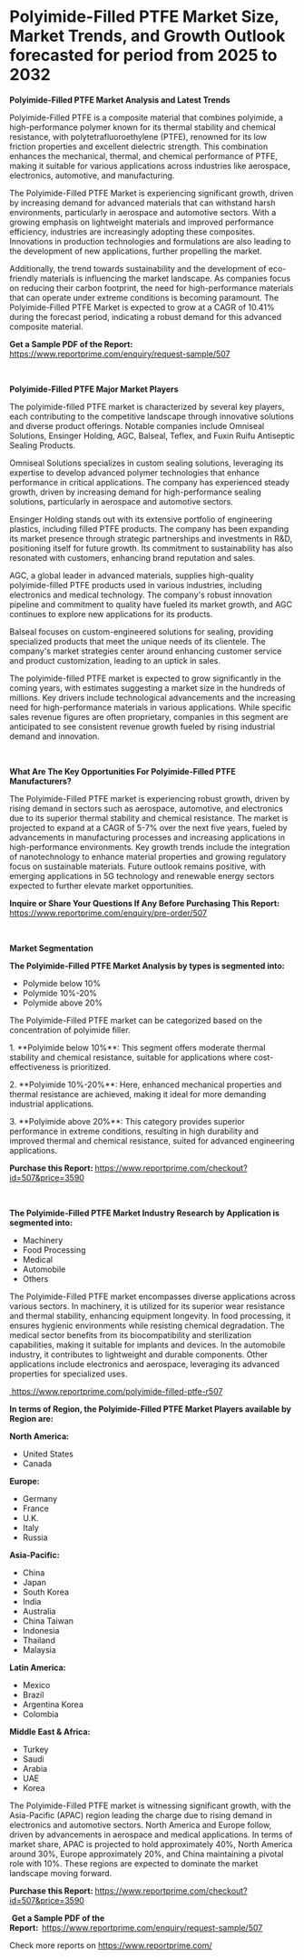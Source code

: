<p><h1>Polyimide-Filled PTFE Market Size, Market Trends, and Growth Outlook forecasted for period from 2025 to 2032</h1></p><p><strong>Polyimide-Filled PTFE Market Analysis and Latest Trends</strong></p>
<p><p>Polyimide-Filled PTFE is a composite material that combines polyimide, a high-performance polymer known for its thermal stability and chemical resistance, with polytetrafluoroethylene (PTFE), renowned for its low friction properties and excellent dielectric strength. This combination enhances the mechanical, thermal, and chemical performance of PTFE, making it suitable for various applications across industries like aerospace, electronics, automotive, and manufacturing.</p><p>The Polyimide-Filled PTFE Market is experiencing significant growth, driven by increasing demand for advanced materials that can withstand harsh environments, particularly in aerospace and automotive sectors. With a growing emphasis on lightweight materials and improved performance efficiency, industries are increasingly adopting these composites. Innovations in production technologies and formulations are also leading to the development of new applications, further propelling the market.</p><p>Additionally, the trend towards sustainability and the development of eco-friendly materials is influencing the market landscape. As companies focus on reducing their carbon footprint, the need for high-performance materials that can operate under extreme conditions is becoming paramount. The Polyimide-Filled PTFE Market is expected to grow at a CAGR of 10.41% during the forecast period, indicating a robust demand for this advanced composite material.</p></p>
<p><strong>Get a Sample PDF of the Report:&nbsp;</strong> <a href="https://www.reportprime.com/enquiry/request-sample/507?utm_campaign=2603&utm_medium=2&utm_source=Github&utm_content=ia&utm_term=18032025&utm_id=polyimide-filled-ptfe">https://www.reportprime.com/enquiry/request-sample/507</a></p>
<p>&nbsp;</p>
<p><strong>Polyimide-Filled PTFE Major Market Players</strong></p>
<p><p>The polyimide-filled PTFE market is characterized by several key players, each contributing to the competitive landscape through innovative solutions and diverse product offerings. Notable companies include Omniseal Solutions, Ensinger Holding, AGC, Balseal, Teflex, and Fuxin Ruifu Antiseptic Sealing Products.</p><p>Omniseal Solutions specializes in custom sealing solutions, leveraging its expertise to develop advanced polymer technologies that enhance performance in critical applications. The company has experienced steady growth, driven by increasing demand for high-performance sealing solutions, particularly in aerospace and automotive sectors.</p><p>Ensinger Holding stands out with its extensive portfolio of engineering plastics, including filled PTFE products. The company has been expanding its market presence through strategic partnerships and investments in R&D, positioning itself for future growth. Its commitment to sustainability has also resonated with customers, enhancing brand reputation and sales.</p><p>AGC, a global leader in advanced materials, supplies high-quality polyimide-filled PTFE products used in various industries, including electronics and medical technology. The company's robust innovation pipeline and commitment to quality have fueled its market growth, and AGC continues to explore new applications for its products.</p><p>Balseal focuses on custom-engineered solutions for sealing, providing specialized products that meet the unique needs of its clientele. The company's market strategies center around enhancing customer service and product customization, leading to an uptick in sales.</p><p>The polyimide-filled PTFE market is expected to grow significantly in the coming years, with estimates suggesting a market size in the hundreds of millions. Key drivers include technological advancements and the increasing need for high-performance materials in various applications. While specific sales revenue figures are often proprietary, companies in this segment are anticipated to see consistent revenue growth fueled by rising industrial demand and innovation.</p></p>
<p>&nbsp;</p>
<p><strong>What Are The Key Opportunities For Polyimide-Filled PTFE Manufacturers?</strong></p>
<p><p>The Polyimide-Filled PTFE market is experiencing robust growth, driven by rising demand in sectors such as aerospace, automotive, and electronics due to its superior thermal stability and chemical resistance. The market is projected to expand at a CAGR of 5-7% over the next five years, fueled by advancements in manufacturing processes and increasing applications in high-performance environments. Key growth trends include the integration of nanotechnology to enhance material properties and growing regulatory focus on sustainable materials. Future outlook remains positive, with emerging applications in 5G technology and renewable energy sectors expected to further elevate market opportunities.</p></p>
<p><strong>Inquire or Share Your Questions If Any Before Purchasing This Report:</strong> <a href="https://www.reportprime.com/enquiry/pre-order/507?utm_campaign=2603&utm_medium=2&utm_source=Github&utm_content=ia&utm_term=18032025&utm_id=polyimide-filled-ptfe">https://www.reportprime.com/enquiry/pre-order/507</a></p>
<p>&nbsp;</p>
<p><strong>Market Segmentation</strong></p>
<p><strong>The Polyimide-Filled PTFE Market Analysis by types is segmented into:</strong></p>
<p><ul><li>Polymide below 10%</li><li>Polymide 10%-20%</li><li>Polymide above 20%</li></ul></p>
<p><p>The Polyimide-Filled PTFE market can be categorized based on the concentration of polyimide filler. </p><p>1. **Polyimide below 10%**: This segment offers moderate thermal stability and chemical resistance, suitable for applications where cost-effectiveness is prioritized.</p><p>  </p><p>2. **Polyimide 10%-20%**: Here, enhanced mechanical properties and thermal resistance are achieved, making it ideal for more demanding industrial applications.</p><p>3. **Polyimide above 20%**: This category provides superior performance in extreme conditions, resulting in high durability and improved thermal and chemical resistance, suited for advanced engineering applications.</p></p>
<p><strong>Purchase this Report:&nbsp;</strong><a href="https://www.reportprime.com/checkout?id=507&price=3590&utm_campaign=2603&utm_medium=2&utm_source=Github&utm_content=ia&utm_term=18032025&utm_id=polyimide-filled-ptfe">https://www.reportprime.com/checkout?id=507&price=3590</a></p>
<p>&nbsp;</p>
<p><strong>The Polyimide-Filled PTFE Market Industry Research by Application is segmented into:</strong></p>
<p><ul><li>Machinery</li><li>Food Processing</li><li>Medical</li><li>Automobile</li><li>Others</li></ul></p>
<p><p>The Polyimide-Filled PTFE market encompasses diverse applications across various sectors. In machinery, it is utilized for its superior wear resistance and thermal stability, enhancing equipment longevity. In food processing, it ensures hygienic environments while resisting chemical degradation. The medical sector benefits from its biocompatibility and sterilization capabilities, making it suitable for implants and devices. In the automobile industry, it contributes to lightweight and durable components. Other applications include electronics and aerospace, leveraging its advanced properties for specialized uses.</p></p>
<p><a href="https://www.reportprime.com/polyimide-filled-ptfe-r507?utm_campaign=2603&utm_medium=2&utm_source=Github&utm_content=ia&utm_term=18032025&utm_id=polyimide-filled-ptfe">&nbsp;https://www.reportprime.com/polyimide-filled-ptfe-r507</a></p>
<p><strong>In terms of Region, the Polyimide-Filled PTFE Market Players available by Region are:</strong></p>
<p>
    <p> <strong> North America: </strong>
        <ul>
            <li>United States</li>
            <li>Canada</li>
        </ul>
        </p> 
    <p> <strong> Europe: </strong>
        <ul>
            <li>Germany</li>
            <li>France</li>
            <li>U.K.</li>
            <li>Italy</li>
            <li>Russia</li>
        </ul>
        </p> 
    <p> <strong> Asia-Pacific: </strong>
        <ul>
            <li>China</li>
            <li>Japan</li>
            <li>South Korea</li>
            <li>India</li>
            <li>Australia</li>
            <li>China Taiwan</li>
            <li>Indonesia</li>
            <li>Thailand</li>
            <li>Malaysia</li>
        </ul>
        </p> 
    <p> <strong> Latin America: </strong>
        <ul>
            <li>Mexico</li>
            <li>Brazil</li>
            <li>Argentina Korea</li>
            <li>Colombia</li>
        </ul>
        </p> 
    <p> <strong> Middle East & Africa: </strong>
        <ul>
            <li>Turkey</li>
            <li>Saudi</li>
            <li>Arabia</li>
            <li>UAE</li>
            <li>Korea</li>
        </ul>
    </p>
    </p>
<p><p>The Polyimide-Filled PTFE market is witnessing significant growth, with the Asia-Pacific (APAC) region leading the charge due to rising demand in electronics and automotive sectors. North America and Europe follow, driven by advancements in aerospace and medical applications. In terms of market share, APAC is projected to hold approximately 40%, North America around 30%, Europe approximately 20%, and China maintaining a pivotal role with 10%. These regions are expected to dominate the market landscape moving forward.</p></p>
<p><strong>Purchase this Report: </strong><a href="https://www.reportprime.com/checkout?id=507&price=3590&utm_campaign=2603&utm_medium=2&utm_source=Github&utm_content=ia&utm_term=18032025&utm_id=polyimide-filled-ptfe">https://www.reportprime.com/checkout?id=507&price=3590</a></p>
<p>&nbsp;<strong>Get a Sample PDF of the Report:&nbsp;&nbsp;</strong><a href="https://www.reportprime.com/enquiry/request-sample/507?utm_campaign=2603&utm_medium=2&utm_source=Github&utm_content=ia&utm_term=18032025&utm_id=polyimide-filled-ptfe">https://www.reportprime.com/enquiry/request-sample/507</a></p>
<p><strong></strong></p>
<p>Check more reports on <a href="https://www.reportprime.com/?utm_campaign=2603&utm_medium=2&utm_source=Github&utm_content=ia&utm_term=18032025&utm_id=polyimide-filled-ptfe">https://www.reportprime.com/</a></p>